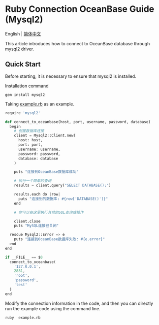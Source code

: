 # Ruby Connection OceanBase Guide (Mysql2)

English | [简体中文](example.rb)

This article introduces how to connect to OceanBase database through mysql2 driver.

## Quick Start

Before starting, it is necessary to ensure that mysql2 is installed.

Installation command

```
gem install mysql2
```

Taking [example.rb](example.rb)  as an example.

```python
require 'mysql2'

def connect_to_oceanbase(host, port, username, password, database)
  begin
    # 创建数据库连接
    client = Mysql2::Client.new(
      host: host,
      port: port,
      username: username,
      password: password,
      database: database
    )

    puts "连接到OceanBase数据库成功"

    # 执行一个简单的查询
    results = client.query("SELECT DATABASE();")

    results.each do |row|
      puts "连接到的数据库: #{row['DATABASE()']}"
    end

    # 你可以在这里执行其他的SQL查询或操作

    client.close
    puts "MySQL连接已关闭"

  rescue Mysql2::Error => e
    puts "连接到OceanBase数据库失败: #{e.error}"
  end
end

if __FILE__ == $0
  connect_to_oceanbase(
    '127.0.0.1',
    2881,
    'root',
    'password',
    'test'
  )
end

```

Modify the connection information in the code, and then you can directly run the example code using the command line.

```bash
ruby  example.rb
```
